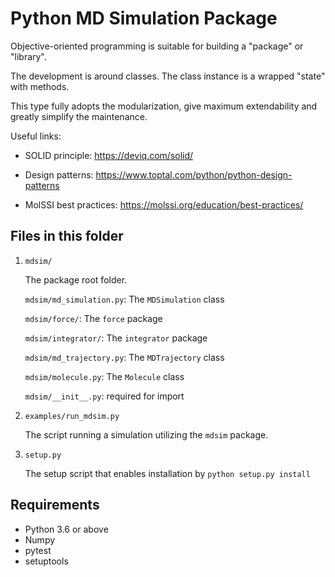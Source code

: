 # Python MD Simulation Package

Objective-oriented programming is suitable for building a "package" or "library".

The development is around classes. The class instance is a wrapped "state" with methods.

This type fully adopts the modularization, give maximum extendability and greatly simplify the maintenance.

Useful links:

- SOLID principle: https://deviq.com/solid/

- Design patterns: https://www.toptal.com/python/python-design-patterns

- MolSSI best practices: https://molssi.org/education/best-practices/

## Files in this folder

1. `mdsim/`

    The package root folder.

    `mdsim/md_simulation.py`: The `MDSimulation` class

    `mdsim/force/`: The `force` package

    `mdsim/integrator/`: The `integrator` package

    `mdsim/md_trajectory.py`: The `MDTrajectory` class

    `mdsim/molecule.py`: The `Molecule` class

    `mdsim/__init__.py`: required for import

2. `examples/run_mdsim.py`

    The script running a simulation utilizing the `mdsim` package.

3. `setup.py`

    The setup script that enables installation by `python setup.py install`


## Requirements

- Python 3.6 or above
- Numpy
- pytest
- setuptools
